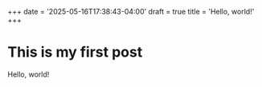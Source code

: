 +++
date = '2025-05-16T17:38:43-04:00'
draft = true
title = 'Hello, world!'
+++

# This is my first post

Hello, world!
